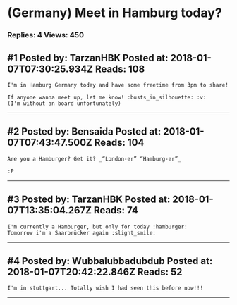 # (Germany) Meet in Hamburg today?

### Replies: 4 Views: 450

## \#1 Posted by: TarzanHBK Posted at: 2018-01-07T07:30:25.934Z Reads: 108

```
I'm in Hamburg Germany today and have some freetime from 3pm to share!

If anyone wanna meet up, let me know! :busts_in_silhouette: :v:
(I'm without an board unfortunately)
```

---
## \#2 Posted by: Bensaida Posted at: 2018-01-07T07:43:47.500Z Reads: 104

```
Are you a Hamburger? Get it? _“London-er” “Hamburg-er”_

:P
```

---
## \#3 Posted by: TarzanHBK Posted at: 2018-01-07T13:35:04.267Z Reads: 74

```
I'm currently a Hamburger, but only for today :hamburger:
Tomorrow i'm a Saarbrücker again :slight_smile:
```

---
## \#4 Posted by: Wubbalubbadubdub Posted at: 2018-01-07T20:42:22.846Z Reads: 52

```
I'm in stuttgart... Totally wish I had seen this before now!!!
```

---

